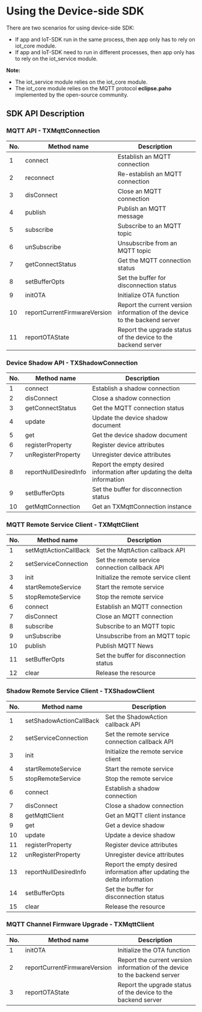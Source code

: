 # Using the Device-side SDK

There are two scenarios for using device-side SDK:

- If app and IoT-SDK run in the same process, then app only has to rely on iot_core module.
- If app and IoT-SDK need to run in different processes, then app only has to rely on the iot_service module.

**Note:**
- The iot_service module relies on the iot_core module.
- The iot_core module relies on the MQTT protocol **eclipse.paho** implemented by the open-source community.

## SDK API Description

### MQTT API - TXMqttConnection

| No. | Method name | Description |
| ---- | ---------------------------- | -----------------------------------|
| 1 | connect | Establish an MQTT connection |
| 2 | reconnect | Re-establish an MQTT connection |
| 3 | disConnect | Close an MQTT connection |
| 4 | publish | Publish an MQTT message |
| 5 | subscribe | Subscribe to an MQTT topic |
| 6 | unSubscribe | Unsubscribe from an MQTT topic |
| 7 | getConnectStatus | Get the MQTT connection status |
| 8 | setBufferOpts | Set the buffer for disconnection status |
| 9 | initOTA | Initialize OTA function |
| 10 | reportCurrentFirmwareVersion | Report the current version information of the device to the backend server |
| 11 | reportOTAState | Report the upgrade status of the device to the backend server |

### Device Shadow API - TXShadowConnection

| No. | Method name | Description |
| ---- | -----------------------------------| ----------------------------------  |
| 1 | connect | Establish a shadow connection |
| 2 | disConnect | Close a shadow connection |
| 3 | getConnectStatus | Get the MQTT connection status |
| 4 | update | Update the device shadow document |
| 5 | get | Get the device shadow document |
| 6 | registerProperty | Register device attributes |
| 7 | unRegisterProperty | Unregister device attributes |
| 8 | reportNullDesiredInfo | Report the empty desired information after updating the delta information |
| 9 | setBufferOpts | Set the buffer for disconnection status |
| 10 | getMqttConnection | Get an TXMqttConnection instance |

### MQTT Remote Service Client - TXMqttClient

| No. | Method name | Description |
| ---- | -----------------------------------| -------------------------------- |
| 1 | setMqttActionCallBack | Set the MqttAction callback API |
| 2 | setServiceConnection | Set the remote service connection callback API |
| 3 | init | Initialize the remote service client |
| 4 | startRemoteService | Start the remote service |
| 5 | stopRemoteService | Stop the remote service |
| 6 | connect | Establish an MQTT connection |
| 7 | disConnect |  Close an MQTT connection |
| 8 | subscribe | Subscribe to an MQTT topic |
| 9 | unSubscribe | Unsubscribe from an MQTT topic |
| 10 | publish | Publish MQTT News |
| 11 | setBufferOpts | Set the buffer for disconnection status |
| 12 | clear | Release the resource |

### Shadow Remote Service Client - TXShadowClient

| No. | Method name | Description |
| ---- | -----------------------------------| -----------------------------------   |
| 1 | setShadowActionCallBack | Set the ShadowAction callback API |
| 2 | setServiceConnection | Set the remote service connection callback API |
| 3 | init | Initialize the remote service client |
| 4 | startRemoteService | Start the remote service |
| 5 | stopRemoteService | Stop the remote service |
| 6 | connect | Establish a shadow connection |
| 7 | disConnect |  Close a shadow connection |
| 8 | getMqttClient | Get an MQTT client instance |
| 9 | get | Get a device shadow |
| 10 | update | Update a device shadow |
| 11 | registerProperty | Register device attributes |
| 12 | unRegisterProperty | Unregister device attributes |
| 13 | reportNullDesiredInfo | Report the empty desired information after updating the delta information |
| 14 | setBufferOpts | Set the buffer for disconnection status |
| 15 | clear | Release the resource |

### MQTT Channel Firmware Upgrade - TXMqttClient

| No. | Method name | Description |
| ---- | -----------------------------------| -------------------------------- |
| 1 | initOTA | Initialize the OTA function |
| 2 | reportCurrentFirmwareVersion | Report the current version information of the device to the backend server |
| 3 | reportOTAState | Report the upgrade status of the device to the backend server |
